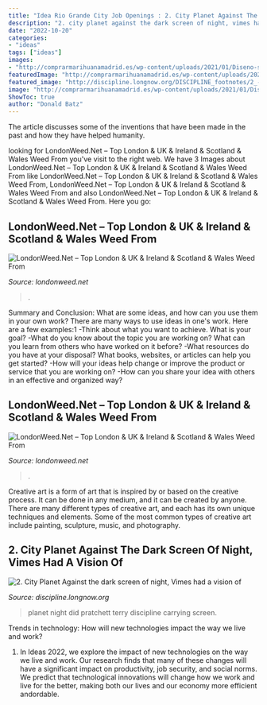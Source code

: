 ```yaml
---
title: "Idea Rio Grande City Job Openings : 2. City Planet Against The Dark Screen Of Night, Vimes Had A Vision Of"
description: "2. city planet against the dark screen of night, vimes had a vision of"
date: "2022-10-20"
categories:
- "ideas"
tags: ["ideas"]
images:
- "http://comprarmarihuanamadrid.es/wp-content/uploads/2021/01/Diseno-sin-titulo-2021-01-25T170438.879.jpg"
featuredImage: "http://comprarmarihuanamadrid.es/wp-content/uploads/2021/01/Diseno-sin-titulo-91.jpg"
featured_image: "http://discipline.longnow.org/DISCIPLINE_footnotes/2_-_City_Planet_files/shapeimage_5.png"
image: "http://comprarmarihuanamadrid.es/wp-content/uploads/2021/01/Diseno-sin-titulo-91.jpg"
ShowToc: true
author: "Donald Batz"
---
```



The article discusses some of the inventions that have been made in the past and how they have helped humanity.

	

		
looking for LondonWeed.Net – Top London &amp; UK &amp; Ireland &amp; Scotland &amp; Wales Weed From you've visit to the right web. We have 3 Images about LondonWeed.Net – Top London &amp; UK &amp; Ireland &amp; Scotland &amp; Wales Weed From like LondonWeed.Net – Top London &amp; UK &amp; Ireland &amp; Scotland &amp; Wales Weed From, LondonWeed.Net – Top London &amp; UK &amp; Ireland &amp; Scotland &amp; Wales Weed From and also LondonWeed.Net – Top London &amp; UK &amp; Ireland &amp; Scotland &amp; Wales Weed From. Here you go:
		
    
## LondonWeed.Net – Top London &amp; UK &amp; Ireland &amp; Scotland &amp; Wales Weed From

<img loading=lazy src="http://comprarmarihuanamadrid.es/wp-content/uploads/2021/01/Diseno-sin-titulo-2021-01-25T170438.879.jpg" onerror="this.onerror=null;this.src='https://tse3.mm.bing.net/th?id=OIP.Rc0ZhekF0GUQ349TMBX1pAAAAA&amp;pid=15.1';" alt="LondonWeed.Net – Top London &amp; UK &amp; Ireland &amp; Scotland &amp; Wales Weed From">

_Source: londonweed.net_

>. 

	

Summary and Conclusion: What are some ideas, and how can you use them in your own work?
There are many ways to use ideas in one's work. Here are a few examples:1 
-Think about what you want to achieve. What is your goal? 
-What do you know about the topic you are working on? What can you learn from others who have worked on it before? 
-What resources do you have at your disposal? What books, websites, or articles can help you get started? 
-How will your ideas help change or improve the product or service that you are working on? 
-How can you share your idea with others in an effective and organized way?

    
## LondonWeed.Net – Top London &amp; UK &amp; Ireland &amp; Scotland &amp; Wales Weed From

<img loading=lazy src="http://comprarmarihuanamadrid.es/wp-content/uploads/2021/01/Diseno-sin-titulo-91.jpg" onerror="this.onerror=null;this.src='https://tse4.mm.bing.net/th?id=OIP.xdcbCCJwGXqtMgGWviD1VgAAAA&amp;pid=15.1';" alt="LondonWeed.Net – Top London &amp; UK &amp; Ireland &amp; Scotland &amp; Wales Weed From">

_Source: londonweed.net_

>. 

	

Creative art is a form of art that is inspired by or based on the creative process. It can be done in any medium, and it can be created by anyone. There are many different types of creative art, and each has its own unique techniques and elements. Some of the most common types of creative art include painting, sculpture, music, and photography.

    
## 2. City Planet Against The Dark Screen Of Night, Vimes Had A Vision Of

<img loading=lazy src="http://discipline.longnow.org/DISCIPLINE_footnotes/2_-_City_Planet_files/shapeimage_5.png" onerror="this.onerror=null;this.src='https://tse2.mm.bing.net/th?id=OIP.5ED-vzOPf4Hd13PLY4sz1gHaA0&amp;pid=15.1';" alt="2. City Planet Against the dark screen of night, Vimes had a vision of">

_Source: discipline.longnow.org_

>planet night did pratchett terry discipline carrying screen. 

	

Trends in technology: How will new technologies impact the way we live and work?
1. In Ideas 2022, we explore the impact of new technologies on the way we live and work. Our research finds that many of these changes will have a significant impact on productivity, job security, and social norms. We predict that technological innovations will change how we work and live for the better, making both our lives and our economy more efficient andordable.

